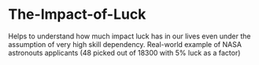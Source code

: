 # The-Impact-of-Luck
Helps to understand how much impact luck has in our lives even under the assumption of very high skill dependency. Real-world example of NASA astronouts applicants (48 picked out of 18300 with 5% luck as a factor)
